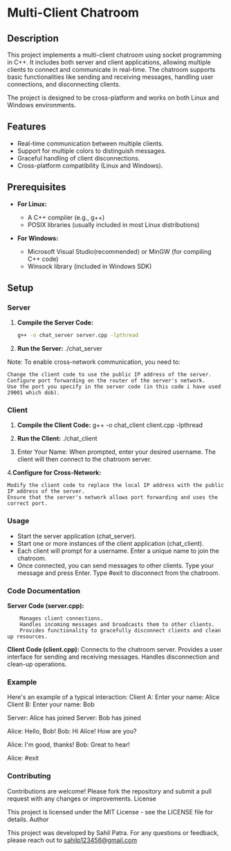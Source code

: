 # Multi-Client Chatroom

## Description

This project implements a multi-client chatroom using socket programming in C++. It includes both server and client applications, allowing multiple clients to connect and communicate in real-time. The chatroom supports basic functionalities like sending and receiving messages, handling user connections, and disconnecting clients.

The project is designed to be cross-platform and works on both Linux and Windows environments.

## Features

- Real-time communication between multiple clients.
- Support for multiple colors to distinguish messages.
- Graceful handling of client disconnections.
- Cross-platform compatibility (Linux and Windows).

## Prerequisites

- **For Linux:**

  - A C++ compiler (e.g., g++)
  - POSIX libraries (usually included in most Linux distributions)

- **For Windows:**
  - Microsoft Visual Studio(recommended) or MinGW (for compiling C++ code)
  - Winsock library (included in Windows SDK)

## Setup

### Server

1. **Compile the Server Code:**
   ```sh
   g++ -o chat_server server.cpp -lpthread
   ```
2. **Run the Server:**
   ./chat_server

Note: To enable cross-network communication, you need to:

    Change the client code to use the public IP address of the server.
    Configure port forwarding on the router of the server's network.
    Use the port you specify in the server code (in this code i have used 29001 which dob).

### Client

1. **Compile the Client Code:**
   g++ -o chat_client client.cpp -lpthread

2. **Run the Client:**
   ./chat_client

3. Enter Your Name: When prompted, enter your desired username. The client will then connect to the chatroom server.

4.**Configure for Cross-Network:**

    Modify the client code to replace the local IP address with the public IP address of the server.
    Ensure that the server's network allows port forwarding and uses the correct port.

### Usage

- Start the server application (chat_server).
- Start one or more instances of the client application (chat_client).
- Each client will prompt for a username. Enter a unique name to join the chatroom.
- Once connected, you can send messages to other clients. Type your message and press Enter.
  Type #exit to disconnect from the chatroom.

### Code Documentation

**Server Code (server.cpp):**

        Manages client connections.
        Handles incoming messages and broadcasts them to other clients.
        Provides functionality to gracefully disconnect clients and clean up resources.

**Client Code (client.cpp):**
Connects to the chatroom server.
Provides a user interface for sending and receiving messages.
Handles disconnection and clean-up operations.

### Example

Here's an example of a typical interaction:
Client A: Enter your name: Alice
Client B: Enter your name: Bob

Server: Alice has joined
Server: Bob has joined

Alice: Hello, Bob!
Bob: Hi Alice! How are you?

Alice: I'm good, thanks!
Bob: Great to hear!

Alice: #exit

### Contributing

Contributions are welcome! Please fork the repository and submit a pull request with any changes or improvements.
License

This project is licensed under the MIT License - see the LICENSE file for details.
Author

This project was developed by Sahil Patra. For any questions or feedback, please reach out to sahilp123456@gmail.com
